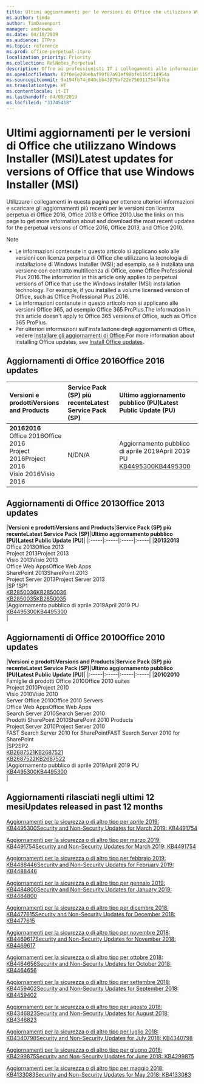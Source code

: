 ```yaml
---
title: Ultimi aggiornamenti per le versioni di Office che utilizzano Windows Installer (MSI)
ms.author: timda
author: TimDavenport
manager: andrewmo
ms.date: 04/10/2019
ms.audience: ITPro
ms.topic: reference
ms.prod: office-perpetual-itpro
localization_priority: Priority
ms.collection: RelNotes_Perpetual
description: Offre ai professionisti IT i collegamenti alle informazioni sugli aggiornamenti più recenti delle versioni con licenza perpetua di Office 2016, Office 2013 e Office 2010
ms.openlocfilehash: 82f0e6e29bebaf99f87a91ef98bfe115f114954a
ms.sourcegitcommit: 9a194fb74c040cbb43079af22e756911754fb7ba
ms.translationtype: HT
ms.contentlocale: it-IT
ms.lasthandoff: 04/09/2019
ms.locfileid: "31745418"
---
```

# <a name="latest-updates-for-versions-of-office-that-use-windows-installer-msi"></a><span data-ttu-id="5e0af-103">Ultimi aggiornamenti per le versioni di Office che utilizzano Windows Installer (MSI)</span><span class="sxs-lookup"><span data-stu-id="5e0af-103">Latest updates for versions of Office that use Windows Installer (MSI)</span></span>

<span data-ttu-id="5e0af-104">Utilizzare i collegamenti in questa pagina per ottenere ulteriori informazioni e scaricare gli aggiornamenti più recenti per le versioni con licenza perpetua di Office 2016, Office 2013 e Office 2010.</span><span class="sxs-lookup"><span data-stu-id="5e0af-104">Use the links on this page to get more information about and download the most recent updates for the perpetual versions of Office 2016, Office 2013, and Office 2010.</span></span>
  
 
> [!NOTE]
> - <span data-ttu-id="5e0af-p101">Le informazioni contenute in questo articolo si applicano solo alle versioni con licenza perpetua di Office che utilizzano la tecnologia di installazione di Windows Installer (MSI); ad esempio, se è installata una versione con contratto multilicenza di Office, come Office Professional Plus 2016.</span><span class="sxs-lookup"><span data-stu-id="5e0af-p101">The information in this article only applies to perpetual versions of Office that use the Windows Installer (MSI) installation technology. For example, if you installed a volume licensed version of Office, such as Office Professional Plus 2016.</span></span>
> - <span data-ttu-id="5e0af-107">Le informazioni contenute in questo articolo non si applicano alle versioni Office 365, ad esempio Office 365 ProPlus.</span><span class="sxs-lookup"><span data-stu-id="5e0af-107">The information in this article doesn't apply to Office 365 versions of Office, such as Office 365 ProPlus.</span></span>
> - <span data-ttu-id="5e0af-108">Per ulteriori informazioni sull'installazione degli aggiornamenti di Office, vedere [Installare gli aggiornamenti di Office](https://support.office.com/article/2ab296f3-7f03-43a2-8e50-46de917611c5).</span><span class="sxs-lookup"><span data-stu-id="5e0af-108">For more information about installing Office updates, see [Install Office updates](https://support.office.com/article/2ab296f3-7f03-43a2-8e50-46de917611c5).</span></span> 


## <a name="office-2016-updates"></a><span data-ttu-id="5e0af-109">Aggiornamenti di Office 2016</span><span class="sxs-lookup"><span data-stu-id="5e0af-109">Office 2016 updates</span></span>

|**<span data-ttu-id="5e0af-110">Versioni e prodotti</span><span class="sxs-lookup"><span data-stu-id="5e0af-110">Versions and Products</span></span>**|**<span data-ttu-id="5e0af-111">Service Pack (SP) più recente</span><span class="sxs-lookup"><span data-stu-id="5e0af-111">Latest Service Pack (SP)</span></span>**|**<span data-ttu-id="5e0af-112">Ultimo aggiornamento pubblico (PU)</span><span class="sxs-lookup"><span data-stu-id="5e0af-112">Latest Public Update (PU)</span></span>**|
|:-----|:-----|:-----|
|**<span data-ttu-id="5e0af-113">2016</span><span class="sxs-lookup"><span data-stu-id="5e0af-113">2016</span></span>** <br/> <span data-ttu-id="5e0af-114">Office 2016</span><span class="sxs-lookup"><span data-stu-id="5e0af-114">Office 2016</span></span>  <br/> <span data-ttu-id="5e0af-115">Project 2016</span><span class="sxs-lookup"><span data-stu-id="5e0af-115">Project 2016</span></span>  <br/> <span data-ttu-id="5e0af-116">Visio 2016</span><span class="sxs-lookup"><span data-stu-id="5e0af-116">Visio 2016</span></span>  <br/> |<span data-ttu-id="5e0af-117">N/D</span><span class="sxs-lookup"><span data-stu-id="5e0af-117">N/A</span></span>  <br/> |<span data-ttu-id="5e0af-118">Aggiornamento pubblico di aprile 2019</span><span class="sxs-lookup"><span data-stu-id="5e0af-118">April 2019 PU</span></span>  <br/> [<span data-ttu-id="5e0af-119">KB4495300</span><span class="sxs-lookup"><span data-stu-id="5e0af-119">KB4495300</span></span>](https://support.microsoft.com/help/4495300) <br/> |
   
## <a name="office-2013-updates"></a><span data-ttu-id="5e0af-120">Aggiornamenti di Office 2013</span><span class="sxs-lookup"><span data-stu-id="5e0af-120">Office 2013 updates</span></span>

|**<span data-ttu-id="5e0af-121">Versioni e prodotti</span><span class="sxs-lookup"><span data-stu-id="5e0af-121">Versions and Products</span></span>**|**<span data-ttu-id="5e0af-122">Service Pack (SP) più recente</span><span class="sxs-lookup"><span data-stu-id="5e0af-122">Latest Service Pack (SP)</span></span>**|**<span data-ttu-id="5e0af-123">Ultimo aggiornamento pubblico (PU)</span><span class="sxs-lookup"><span data-stu-id="5e0af-123">Latest Public Update (PU)</span></span>**|
|:-----|:-----|:-----|:-----|
|**<span data-ttu-id="5e0af-124">2013</span><span class="sxs-lookup"><span data-stu-id="5e0af-124">2013</span></span>** <br/> <span data-ttu-id="5e0af-125">Office 2013</span><span class="sxs-lookup"><span data-stu-id="5e0af-125">Office 2013</span></span>  <br/> <span data-ttu-id="5e0af-126">Project 2013</span><span class="sxs-lookup"><span data-stu-id="5e0af-126">Project 2013</span></span>  <br/> <span data-ttu-id="5e0af-127">Visio 2013</span><span class="sxs-lookup"><span data-stu-id="5e0af-127">Visio 2013</span></span>  <br/> <span data-ttu-id="5e0af-128">Office Web Apps</span><span class="sxs-lookup"><span data-stu-id="5e0af-128">Office Web Apps</span></span>  <br/> <span data-ttu-id="5e0af-129">SharePoint 2013</span><span class="sxs-lookup"><span data-stu-id="5e0af-129">SharePoint 2013</span></span>  <br/> <span data-ttu-id="5e0af-130">Project Server 2013</span><span class="sxs-lookup"><span data-stu-id="5e0af-130">Project Server 2013</span></span>  <br/> |<span data-ttu-id="5e0af-131">SP 1</span><span class="sxs-lookup"><span data-stu-id="5e0af-131">SP1</span></span> <br/> [<span data-ttu-id="5e0af-132">KB2850036</span><span class="sxs-lookup"><span data-stu-id="5e0af-132">KB2850036</span></span>](https://support.microsoft.com/kb/2850036) <br/>[<span data-ttu-id="5e0af-133">KB2850035</span><span class="sxs-lookup"><span data-stu-id="5e0af-133">KB2850035</span></span>](https://support.microsoft.com/kb/2850035) <br/> |<span data-ttu-id="5e0af-134">Aggiornamento pubblico di aprile 2019</span><span class="sxs-lookup"><span data-stu-id="5e0af-134">April 2019 PU</span></span>  <br/> [<span data-ttu-id="5e0af-135">KB4495300</span><span class="sxs-lookup"><span data-stu-id="5e0af-135">KB4495300</span></span>](https://support.microsoft.com/help/4495300) <br/> |
   
## <a name="office-2010-updates"></a><span data-ttu-id="5e0af-136">Aggiornamenti di Office 2010</span><span class="sxs-lookup"><span data-stu-id="5e0af-136">Office 2010 updates</span></span>

|**<span data-ttu-id="5e0af-137">Versioni e prodotti</span><span class="sxs-lookup"><span data-stu-id="5e0af-137">Versions and Products</span></span>**|**<span data-ttu-id="5e0af-138">Service Pack (SP) più recente</span><span class="sxs-lookup"><span data-stu-id="5e0af-138">Latest Service Pack (SP)</span></span>**|**<span data-ttu-id="5e0af-139">Ultimo aggiornamento pubblico (PU)</span><span class="sxs-lookup"><span data-stu-id="5e0af-139">Latest Public Update (PU)</span></span>**|
|:-----|:-----|:-----|:-----|
|**<span data-ttu-id="5e0af-140">2010</span><span class="sxs-lookup"><span data-stu-id="5e0af-140">2010</span></span>** <br/> <span data-ttu-id="5e0af-141">Famiglie di prodotti Office 2010</span><span class="sxs-lookup"><span data-stu-id="5e0af-141">Office 2010 suites</span></span>  <br/> <span data-ttu-id="5e0af-142">Project 2010</span><span class="sxs-lookup"><span data-stu-id="5e0af-142">Project 2010</span></span>  <br/> <span data-ttu-id="5e0af-143">Visio 2010</span><span class="sxs-lookup"><span data-stu-id="5e0af-143">Visio 2010</span></span>  <br/> <span data-ttu-id="5e0af-144">Server Office 2010</span><span class="sxs-lookup"><span data-stu-id="5e0af-144">Office 2010 Servers</span></span>  <br/> <span data-ttu-id="5e0af-145">Office Web Apps</span><span class="sxs-lookup"><span data-stu-id="5e0af-145">Office Web Apps</span></span>  <br/> <span data-ttu-id="5e0af-146">Search Server 2010</span><span class="sxs-lookup"><span data-stu-id="5e0af-146">Search Server 2010</span></span>  <br/> <span data-ttu-id="5e0af-147">Prodotti SharePoint 2010</span><span class="sxs-lookup"><span data-stu-id="5e0af-147">SharePoint 2010 Products</span></span>  <br/> <span data-ttu-id="5e0af-148">Project Server 2010</span><span class="sxs-lookup"><span data-stu-id="5e0af-148">Project Server 2010</span></span>  <br/> <span data-ttu-id="5e0af-149">FAST Search Server 2010 for SharePoint</span><span class="sxs-lookup"><span data-stu-id="5e0af-149">FAST Search Server 2010 for SharePoint</span></span>  <br/> |<span data-ttu-id="5e0af-150">SP2</span><span class="sxs-lookup"><span data-stu-id="5e0af-150">SP2</span></span> <br/>[<span data-ttu-id="5e0af-151">KB2687521</span><span class="sxs-lookup"><span data-stu-id="5e0af-151">KB2687521</span></span>](https://support.microsoft.com/kb/2687521) <br/> [<span data-ttu-id="5e0af-152">KB2687522</span><span class="sxs-lookup"><span data-stu-id="5e0af-152">KB2687522</span></span>](https://support.microsoft.com/kb/2687522) <br/> |<span data-ttu-id="5e0af-153">Aggiornamento pubblico di aprile 2019</span><span class="sxs-lookup"><span data-stu-id="5e0af-153">April 2019 PU</span></span> <br/>[<span data-ttu-id="5e0af-154">KB4495300</span><span class="sxs-lookup"><span data-stu-id="5e0af-154">KB4495300</span></span>](https://support.microsoft.com/help/4495300) <br/>|
   

   
## <a name="updates-released-in-past-12-months"></a><span data-ttu-id="5e0af-155">Aggiornamenti rilasciati negli ultimi 12 mesi</span><span class="sxs-lookup"><span data-stu-id="5e0af-155">Updates released in past 12 months</span></span>

[<span data-ttu-id="5e0af-156">Aggiornamenti per la sicurezza o di altro tipo per aprile 2019: KB4495300</span><span class="sxs-lookup"><span data-stu-id="5e0af-156">Security and Non-Security Updates for March 2019: KB4491754</span></span>](https://support.microsoft.com/en-us/help/4495300)

[<span data-ttu-id="5e0af-157">Aggiornamenti per la sicurezza o di altro tipo per marzo 2019: KB4491754</span><span class="sxs-lookup"><span data-stu-id="5e0af-157">Security and Non-Security Updates for March 2019: KB4491754</span></span>](https://support.microsoft.com/en-us/help/4491754) 

[<span data-ttu-id="5e0af-158">Aggiornamenti per la sicurezza o di altro tipo per febbraio 2019: KB4488446</span><span class="sxs-lookup"><span data-stu-id="5e0af-158">Security and Non-Security Updates for February 2019: KB4488446</span></span>](https://support.microsoft.com/help/4488446)

[<span data-ttu-id="5e0af-159">Aggiornamenti per la sicurezza o di altro tipo per gennaio 2019: KB4484800</span><span class="sxs-lookup"><span data-stu-id="5e0af-159">Security and Non-Security Updates for January 2019: KB4484800</span></span>](https://support.microsoft.com/help/4484800)

[<span data-ttu-id="5e0af-160">Aggiornamenti per la sicurezza o di altro tipo per dicembre 2018: KB4477615</span><span class="sxs-lookup"><span data-stu-id="5e0af-160">Security and Non-Security Updates for December 2018: KB4477615</span></span>](https://support.microsoft.com/help/4477615)

[<span data-ttu-id="5e0af-161">Aggiornamenti per la sicurezza o di altro tipo per novembre 2018: KB4469617</span><span class="sxs-lookup"><span data-stu-id="5e0af-161">Security and Non-Security Updates for November 2018: KB4469617</span></span>](https://support.microsoft.com/help/4469617)

[<span data-ttu-id="5e0af-162">Aggiornamenti per la sicurezza o di altro tipo per ottobre 2018: KB4464656</span><span class="sxs-lookup"><span data-stu-id="5e0af-162">Security and Non-Security Updates for October 2018: KB4464656</span></span>](https://support.microsoft.com/help/4464656)

[<span data-ttu-id="5e0af-163">Aggiornamenti per la sicurezza o di altro tipo per settembre 2018: KB4459402</span><span class="sxs-lookup"><span data-stu-id="5e0af-163">Security and Non-Security Updates for September 2018: KB4459402</span></span>](https://support.microsoft.com/help/4459402) 

[<span data-ttu-id="5e0af-164">Aggiornamenti per la sicurezza o di altro tipo per agosto 2018: KB4346823</span><span class="sxs-lookup"><span data-stu-id="5e0af-164">Security and Non-Security Updates for August 2018: KB4346823</span></span>](https://support.microsoft.com/help/4346823)   

[<span data-ttu-id="5e0af-165">Aggiornamenti per la sicurezza o di altro tipo per luglio 2018: KB4340798</span><span class="sxs-lookup"><span data-stu-id="5e0af-165">Security and Non-Security Updates for July 2018: KB4340798</span></span>](https://support.microsoft.com/help/4340798)   

[<span data-ttu-id="5e0af-166">Aggiornamenti per la sicurezza o di altro tipo per giugno 2018: KB4299875</span><span class="sxs-lookup"><span data-stu-id="5e0af-166">Security and Non-Security Updates for June 2018: KB4299875</span></span>](https://support.microsoft.com/help/4299875)  

[<span data-ttu-id="5e0af-167">Aggiornamenti per la sicurezza o di altro tipo per maggio 2018: KB4133083</span><span class="sxs-lookup"><span data-stu-id="5e0af-167">Security and Non-Security Updates for May 2018: KB4133083</span></span> ](https://support.microsoft.com/en-us/help/4133083)
  
 
  
 
  

  
   
  
